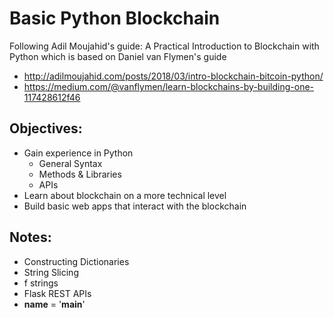 # Basic Python Blockchain

Following Adil Moujahid's guide: A Practical Introduction to Blockchain with Python which is based on Daniel van Flymen's guide

- http://adilmoujahid.com/posts/2018/03/intro-blockchain-bitcoin-python/
- https://medium.com/@vanflymen/learn-blockchains-by-building-one-117428612f46
    
## Objectives:
- Gain experience in Python
  - General Syntax
  - Methods & Libraries 
  - APIs
- Learn about blockchain on a more technical level
- Build basic web apps that interact with the blockchain

## Notes:
- Constructing Dictionaries
- String Slicing
- f strings
- Flask REST APIs
- __name__ = '__main__' 
